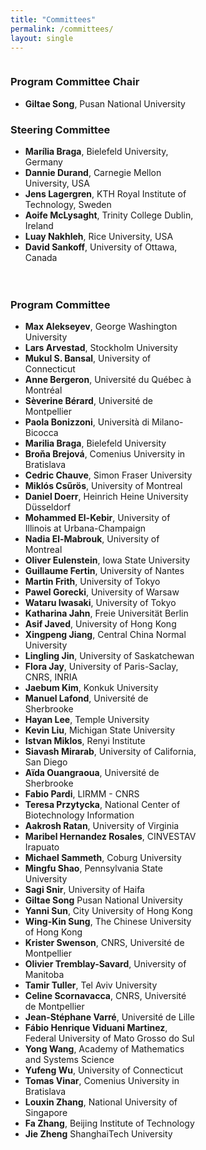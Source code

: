 ```yaml
---
title: "Committees"
permalink: /committees/
layout: single
---
```



<div style="display: flex; flex-direction: row; gap: 20px; flex-wrap: wrap;">

<div style="width: 55%; min-width: 300px;">

<h3>Program Committee Chair</h3>

<ul>
  <li><strong>Giltae Song</strong>, Pusan National University</li>
</ul>

<h3>Steering Committee</h3>

<ul>
  <li><strong>Marília Braga</strong>, Bielefeld University, Germany</li>
  <li><strong>Dannie Durand</strong>, Carnegie Mellon University, USA</li>
  <li><strong>Jens Lagergren</strong>, KTH Royal Institute of Technology, Sweden</li>
  <li><strong>Aoife McLysaght</strong>, Trinity College Dublin, Ireland</li>
  <li><strong>Luay Nakhleh</strong>, Rice University, USA</li>
  <li><strong>David Sankoff</strong>, University of Ottawa, Canada</li>
</ul>

</div>

<div style="width: 50%; min-width: 300px;">

<h3>Program Committee</h3>

<ul>
  <!-- Add other items here in the same format -->
  <li><strong>Max Alekseyev</strong>,  George Washington University</li>
  <li><strong>Lars Arvestad</strong>,  Stockholm University</li>
  <li><strong>Mukul S. Bansal</strong>,  University of Connecticut</li>
  <li><strong>Anne Bergeron</strong>, Université du Québec à Montréal</li>
  <li><strong>Sèverine Bérard</strong>,  Université de Montpellier</li>
  <li><strong>Paola Bonizzoni</strong>,  Università di Milano-Bicocca</li>
  <li><strong>Marilia Braga</strong>,  Bielefeld University</li>
  <li><strong>Broňa Brejová</strong>,  Comenius University in Bratislava</li>
  <li><strong>Cedric Chauve</strong>,  Simon Fraser University</li>
  <li><strong>Miklós Csűrös</strong>, University of Montreal</li>
  <li><strong>Daniel Doerr</strong>,  Heinrich Heine University Düsseldorf</li>
  <li><strong>Mohammed El-Kebir</strong>,  University of Illinois at Urbana-Champaign</li>
  <li><strong>Nadia El-Mabrouk</strong>,  University of Montreal</li>
  <li><strong>Oliver Eulenstein</strong>,  Iowa State University</li>
  <li><strong>Guillaume Fertin</strong>,  University of Nantes</li>
  <li><strong>Martin Frith</strong>,  University of Tokyo</li>
  <li><strong>Pawel Gorecki</strong>,  University of Warsaw</li>
  <li><strong>Wataru Iwasaki</strong>,  University of Tokyo</li>
  <li><strong>Katharina Jahn</strong>,  Freie Universität Berlin</li>
  <li><strong>Asif Javed</strong>,  University of Hong Kong</li>
  <li><strong>Xingpeng Jiang</strong>,  Central China Normal University</li>
  <li><strong>Lingling Jin</strong>,  University of Saskatchewan</li>
  <li><strong>Flora Jay</strong>, University of Paris-Saclay, CNRS, INRIA</li>
  <li><strong>Jaebum Kim</strong>,  Konkuk University</li>
  <li><strong>Manuel Lafond</strong>,  Université de Sherbrooke</li>
  <li><strong>Hayan Lee</strong>, Temple University</li>
  <li><strong>Kevin Liu</strong>,  Michigan State University</li>
  <li><strong>Istvan Miklos</strong>,  Renyi Institute</li>
  <li><strong>Siavash Mirarab</strong>,  University of California, San Diego</li>
  <li><strong>Aïda Ouangraoua</strong>,  Université de Sherbrooke</li>
  <li><strong>Fabio Pardi</strong>,  LIRMM - CNRS</li>
  <li><strong>Teresa Przytycka</strong>,  National Center of Biotechnology Information</li>
  <li><strong>Aakrosh Ratan</strong>,  University of Virginia</li>
  <li><strong>Maribel Hernandez Rosales</strong>, CINVESTAV Irapuato</li>
  <li><strong>Michael Sammeth</strong>,  Coburg University</li>
  <li><strong>Mingfu Shao</strong>, Pennsylvania State University</li>
  <li><strong>Sagi Snir</strong>,  University of Haifa</li>
  <li><strong>Giltae Song</strong> Pusan National University</li>
  <li><strong>Yanni Sun</strong>,  City University of Hong Kong</li>
  <li><strong>Wing-Kin Sung</strong>, The Chinese University of Hong Kong</li>
  <li><strong>Krister Swenson</strong>,  CNRS,  Université de Montpellier</li>
  <li><strong>Olivier Tremblay-Savard</strong>,  University of Manitoba</li>
  <li><strong>Tamir Tuller</strong>,  Tel Aviv University</li>
  <li><strong>Celine Scornavacca</strong>,  CNRS,  Université de Montpellier</li>
  <li><strong>Jean-Stéphane Varré</strong>,  Université de Lille</li>
  <li><strong>Fábio Henrique Viduani Martinez</strong>,  Federal University of Mato Grosso do Sul</li>
  <li><strong>Yong Wang</strong>,  Academy of Mathematics and Systems Science</li>
  <li><strong>Yufeng Wu</strong>,  University of Connecticut</li>
  <li><strong>Tomas Vinar</strong>,  Comenius University in Bratislava</li>
  <li><strong>Louxin Zhang</strong>,  National University of Singapore</li>
  <li><strong>Fa Zhang</strong>, Beijing Institute of Technology</li>
  <li><strong>Jie Zheng</strong> ShanghaiTech University</li>
</ul>



</div>

</div>

